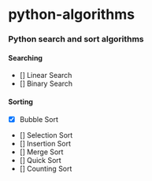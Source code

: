 # python-algorithms

### Python search and sort algorithms


#### Searching

- [] Linear Search
- [] Binary Search

#### Sorting

- [x] Bubble Sort
- [] Selection Sort
- [] Insertion Sort
- [] Merge Sort
- [] Quick Sort
- [] Counting Sort
